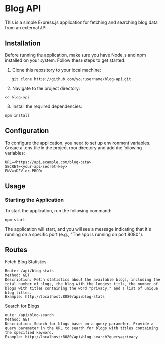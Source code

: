 # Blog API

This is a simple Express.js application for fetching and searching blog data from an external API.

## Installation

Before running the application, make sure you have Node.js and npm installed on your system. Follow these steps to get started:

1. Clone this repository to your local machine:

```
   git clone https://github.com/yourusername/blog-api.git
```

2. Navigate to the project directory:

```
cd blog-api
```
3. Install the required dependencies:

```
npm install
```

## Configuration

To configure the application, you need to set up environment variables. Create a .env file in the project root directory and add the following variables:

```
URL=<https://api.example.com/blog-data>
SECRET=<your-api-secret-key>
ENV=<DEV-or-PROD>
```

## Usage

### Starting the Application

To start the application, run the following command:

```
npm start
```

The application will start, and you will see a message indicating that it's running on a specific port (e.g., "The app is running on port 8080").

## Routes

Fetch Blog Statistics

```
Route: /api/blog-stats
Method: GET
Description: Fetch statistics about the available blogs, including the total number of blogs, the blog with the longest title, the number of blogs with titles containing the word "privacy," and a list of unique blog titles.
Example: http://localhost:8080/api/blog-stats
```

Search for Blogs

```
oute: /api/blog-search
Method: GET
Description: Search for blogs based on a query parameter. Provide a query parameter in the URL to search for blogs with titles containing the specified keyword.
Example: http://localhost:8080/api/blog-search?query=privacy
```

